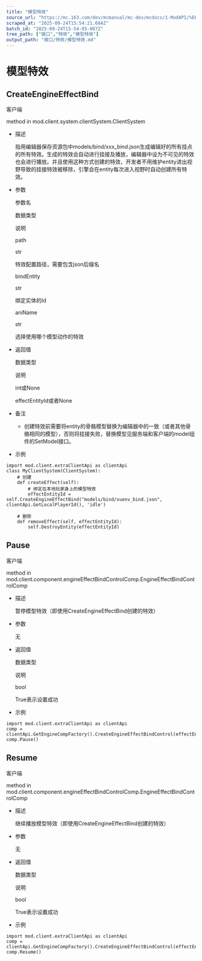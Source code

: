 ```yaml
---
title: "模型特效"
source_url: "https://mc.163.com/dev/mcmanual/mc-dev/mcdocs/1-ModAPI/%E6%8E%A5%E5%8F%A3/%E7%89%B9%E6%95%88/%E6%A8%A1%E5%9E%8B%E7%89%B9%E6%95%88.html"
scraped_at: "2025-09-24T15:54:21.684Z"
batch_id: "2025-09-24T15-54-05-087Z"
tree_path: ["接口","特效","模型特效"]
output_path: "接口/特效/模型特效.md"
---
```


#  模型特效

##  CreateEngineEffectBind

客户端

method in mod.client.system.clientSystem.ClientSystem

*   描述
    
    指用编辑器保存资源包中models/bind/xxx\_bind.json生成编辑好的所有挂点的所有特效。生成的特效会自动进行挂接及播放，编辑器中设为不可见的特效也会进行播放。并且使用这种方式创建的特效，开发者不用维护entity进出视野导致的挂接特效被移除，引擎会在entity每次进入视野时自动创建所有特效。
    
*   参数
    
    参数名
    
    数据类型
    
    说明
    
    path
    
    str
    
    特效配置路径，需要包含json后缀名
    
    bindEntity
    
    str
    
    绑定实体的Id
    
    aniName
    
    str
    
    选择使用哪个模型动作的特效
    
*   返回值
    
    数据类型
    
    说明
    
    int或None
    
    effectEntityId或者None
    
*   备注
    
    *   创建特效前需要将entity的骨骼模型替换为编辑器中的一致（或者其他骨骼相同的模型），否则将挂接失败，替换模型见服务端和客户端的model组件的SetModel接口。
*   示例
    

```
import mod.client.extraClientApi as clientApi
class MyClientSystem(ClientSystem):
    # 创建
    def createEffect(self):
        # 绑定在本地玩家身上的模型特效
        effectEntityId = self.CreateEngineEffectBind("models/bind/xuenv_bind.json", clientApi.GetLocalPlayerId(), 'idle')

    # 删除
    def removeEffect(self, effectEntityId):
        self.DestroyEntity(effectEntityId)

```

##  Pause

客户端

method in mod.client.component.engineEffectBindControlComp.EngineEffectBindControlComp

*   描述
    
    暂停模型特效（即使用CreateEngineEffectBind创建的特效）
    
*   参数
    
    无
    
*   返回值
    
    数据类型
    
    说明
    
    bool
    
    True表示设置成功
    
*   示例
    

```
import mod.client.extraClientApi as clientApi
comp = clientApi.GetEngineCompFactory().CreateEngineEffectBindControl(effectEntityId)
comp.Pause()

```

##  Resume

客户端

method in mod.client.component.engineEffectBindControlComp.EngineEffectBindControlComp

*   描述
    
    继续播放模型特效（即使用CreateEngineEffectBind创建的特效）
    
*   参数
    
    无
    
*   返回值
    
    数据类型
    
    说明
    
    bool
    
    True表示设置成功
    
*   示例
    

```
import mod.client.extraClientApi as clientApi
comp = clientApi.GetEngineCompFactory().CreateEngineEffectBindControl(effectEntityId)
comp.Resume()

```